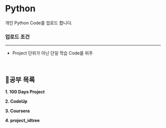 # Python

개인 Python Code를 업로드 합니다.

### 업로드 조건

---

- Project 단위가 아닌 단일 학습 Code를 위주

<br>

## 📒공부 목록

**1. 100 Days Project**

**2. CodeUp**

**3. Coursera**

**4. project_idtree**

